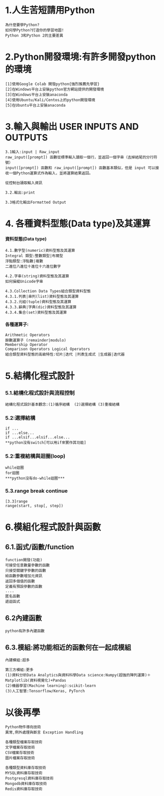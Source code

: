 # 1.人生苦短請用Python
```
為什麼要學Python?
如何學Python?打造你的學習地圖!
Python 3和Python 2的主要差異
```
# 2.Python開發環境:有許多開發python的環境
```
[1]使用Google Colab 開發python{強烈推薦先學習}
[2]在Windows平台上安裝python官方網站提供的開發環境
[3]在Windows平台上安裝anaconda
[4]使用Ubuntu/Kali/Centos上的python開發環境
[5]在Ubuntu平台上安裝anaconda
```
# 3.輸入與輸出 USER INPUTS AND OUTPUTS

```
3.1輸入:input | Raw_input
raw_input([prompt]) 函數從標準輸入讀取一個行，並返回一個字串（去掉結尾的分行符號）
input([prompt]) 函數和 raw_input([prompt]) 函數基本類似，但是 input 可以接收一個Python運算式作為輸入，並將運算結果返回。

從控制台讀取輸入資訊

3.2.輸出:print

3.3格式化輸出Formatted Output

```

# 4. 各種資料型態(Data type)及其運算
#### 資料型態(Data type)
```
4.1.數字型(numeric)資料型態及其運算
Integral 類型:整數類型|布爾型
浮點類型:浮點數|複數
二進位八進位十進位十六進位數字

4.2.字串(string)資料型態及其運算
如何操縱Unicode字串

4.3.Collection Data Types組合類型資料型態 
4.3.1.列表|串列(list)資料型態及其運算
4.3.2.元組(tuple)資料型態及其運算
4.3.3.辭典|字典(dic)資料型態及其運算
4.3.4.集合(set)資料型態及其運算
```
#### 各種運算子:
```
Arithmetic Operators
餘數運算子 (remainder|modulo)
Membership Operator
Comparison Operators Logical Operators
組合類型資料型態的高級特性:切片|迭代 |列表生成式 |生成器|迭代器
```

# 5.結構化程式設計

### 5.1.結構化程式設計與流程控制
```
結構化程式設計基本觀念:(1)循序結構  (2)選擇結構 (3)重複結構
```

### 5.2:選擇結構
```
if ...
if ...else...
if ...elsif...elsif...else...
**python沒有switch[可以用if來實作其功能]
```
### 5.2:重複結構與迴圈(loop)
```
while迴圈
for迴圈
***python沒有do-while迴圈***
```

### 5.3.range break continue
```
[3.3]range
range(start, stop[, step])
```
# 6.模組化程式設計與函數

## 6.1.函式/函數/function
```
function開發(功能)
可接受任意數量參數的函數
只接受關鍵字參數的函數
給函數參數增加元資訊
返回多個值的函數
定義有預設參數的函數
....
匿名函數
遞迴函式
```
## 6.2內建函數
```
python有許多內建函數
```

## 6.3.模組:將功能相近的函數何在一起成模組
```
內建模組:超多

第三方模組:更多
(1)資料分析Data Analytics與資料科學Data science:Numpy(超強的陣列運算)＋Matplotlib(資料視覺化)+Pandas
(2)機器學習(Machine learning):scikit-learn
(3)人工智慧:Tensorflow/Keras, PyTorch
```
# 以後再學
```
Python物件導向技術
異常,例外處理與斷言 Exception Handling
```
```
各種類型檔案存取技術
文字檔案存取技術
CSV檔案存取技術
圖片檔案存取技術
```
```
各種類型資料庫存取技術
MYSQL資料庫存取技術
Postgresql資料庫存取技術
Mongodb資料庫存取技術
Redis資料庫存取技術
```
